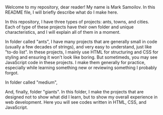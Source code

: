 Welcome to my repository, dear reader! My name is Mark Samoilov. In this README file, I will briefly describe what do I make here.


In this repository, I have three types of projects: ants, towns, and cities. Each of type of these projects have their own folder and unique characteristics, and I will explain all of them in a moment.

In folder called "ants", I have many projects that are generally small in code (usually a few decades of strings), and very easy to understand, just like "to-do list". In these projects, I mainly use HTML for structuring and CSS for styling and ensuring it won't look like boring. But sometimeds, you may see JavaScript code in these projects. I make them generally for practice, especially while learning something new or reviewing something I probably forgot.

In folder called "medium",

And, finally, folder "giants". In this folder, I make the projects that are designed not to show what did I learn, but to show my overall experience in web development. Here you will see codes written in HTML, CSS, and JavaScript.